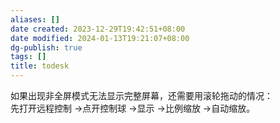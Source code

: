 ```yaml
---
aliases: []
date created: 2023-12-29T19:42:51+08:00
date modified: 2024-01-13T19:21:07+08:00
dg-publish: true
tags: []
title: todesk
---
```


如果出现非全屏模式无法显示完整屏幕，还需要用滚轮拖动的情况：  
先打开远程控制 ->点开控制球 ->显示 ->比例缩放 ->自动缩放。